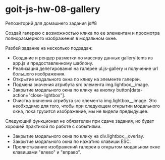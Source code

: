 # goit-js-hw-08-gallery
Репозиторий для домашнего задания js#8


Создай галерею с возможностью клика по ее элементам и просмотра полноразмерного изображения в модальном окне.

Разбей задание на несколько подзадач:

- Создание и рендер разметки по массиву данных galleryItems из app.js и предоставленному шаблону.
- Реализация делегирования на галерее ul.js-gallery и получение url большого изображения.
- Открытие модального окна по клику на элементе галереи.
- Подмена значения атрибута src элемента img.lightbox__image.
- Закрытие модального окна по клику на кнопку button[data-action="close-lightbox"].
- Очистка значения атрибута src элемента img.lightbox__image. Это необходимо для того, чтобы при следующем открытии модального окна, пока грузится изображение, мы не видели предыдущее.


Следующий функционал не обязателен при сдаче задания, но будет хорошей практикой по работе с событиями.

- Закрытие модального окна по клику на div.lightbox__overlay.
- Закрытие модального окна по нажатию клавиши ESC.
- Пролистывание изображений галереи в открытом модальном окне клавишами "влево" и "вправо".

